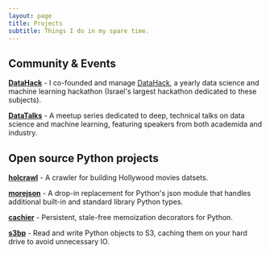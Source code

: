 ```yaml
---
layout: page
title: Projects
subtitle: Things I do in my spare time.
---
```


## Community & Events

**[DataHack]** - I co-founded and manage [DataHack], a yearly data science and machine learning hackathon (Israel's largest hackathon dedicated to these subjects).

[DataHack]: http://datahack-il.com/

**[DataTalks]** - A meetup series dedicated to deep, technical talks on data science and machine learning, featuring speakers from both academida and industry.

[DataTalks]: https://www.meetup.com/DataHack/


<!--## Open source projects-->

## Open source Python projects

<!--**[pdpipe]** - Easy one-line pipelines for pandas Dataframes.

[pdpipe]: https://github.com/shaypal5/pdpipe-->

**[holcrawl]** - A crawler for building Hollywood movies datsets.

[holcrawl]: https://github.com/shaypal5/holcrawl

**[morejson]** - A drop-in replacement for Python's json module that handles additional built-in and standard library Python types.

[morejson]: https://github.com/shaypal5/morejson

**[cachier]** - Persistent, stale-free memoization decorators for Python.

[cachier]: https://github.com/shaypal5/cachier

**[s3bp]** - Read and write Python objects to S3, caching them on your hard drive to avoid unnecessary IO.

[s3bp]: https://github.com/shaypal5/s3bp


<!--### Other research-related stuff

* [Aalto homepage](http://users.ics.aalto.fi/japarkki/)-->

